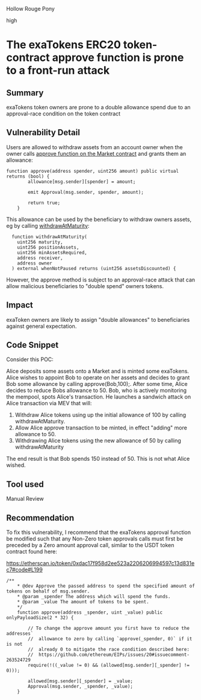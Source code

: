 Hollow Rouge Pony

high

# The exaTokens ERC20 token-contract approve function is prone to a front-run attack

## Summary
exaTokens token owners are prone to a double allowance spend due to an approval-race condition on the token contract
## Vulnerability Detail
Users are allowed to withdraw assets from an account owner when the owner calls [approve function on the Market contract]() and grants them an allowance:

```Solidity
function approve(address spender, uint256 amount) public virtual returns (bool) {
        allowance[msg.sender][spender] = amount;

        emit Approval(msg.sender, spender, amount);

        return true;
    }
```
This allowance can be used by the beneficiary to withdraw owners assets, eg by calling [withdrawAtMaturity](https://github.com/sherlock-audit/2024-04-interest-rate-model/blob/main/protocol/contracts/Market.sol#L363):

```Solidity
  function withdrawAtMaturity(
    uint256 maturity,
    uint256 positionAssets,
    uint256 minAssetsRequired,
    address receiver,
    address owner
  ) external whenNotPaused returns (uint256 assetsDiscounted) {
```
However, the approve method is subject to an approval-race attack that can allow malicious beneficiaries to "double spend" owners tokens.
## Impact
exaToken owners are likely to assign "double allowances" to beneficiaries against general expectation.
## Code Snippet
Consider this POC:

Alice deposits some assets onto a Market and is minted some exaTokens. Alice wishes to appoint Bob to operate on her assets and decides to grant Bob some allowance by calling approve(Bob,100);. After some time, Alice decides to reduce Bobs allowance to 50. Bob, who is actively monitoring the mempool, spots Alice's transaction. He launches a sandwich attack on Alice transaction via MEV that will:

1.  Withdraw Alice tokens using up the initial allowance of 100 by calling withdrawAtMaturity.
2.  Allow Alice approve transaction to be minted, in effect "adding" more allowance to 50.
3. Withdrawing Alice tokens using the new allowance of 50 by calling withdrawAtMaturity

The end result is that Bob spends 150 instead of 50. This is not what Alice wished. 
## Tool used

Manual Review

## Recommendation
To fix this vulnerability, I recommend that the exaTokens approval function be modified such that any Non-Zero token approvals calls must first be preceded by a Zero amount approval call, similar to the USDT token contract found here:

https://etherscan.io/token/0xdac17f958d2ee523a2206206994597c13d831ec7#code#L199

```Solidity
/**
    * @dev Approve the passed address to spend the specified amount of tokens on behalf of msg.sender.
    * @param _spender The address which will spend the funds.
    * @param _value The amount of tokens to be spent.
    */
    function approve(address _spender, uint _value) public onlyPayloadSize(2 * 32) {

        // To change the approve amount you first have to reduce the addresses`
        //  allowance to zero by calling `approve(_spender, 0)` if it is not
        //  already 0 to mitigate the race condition described here:
        //  https://github.com/ethereum/EIPs/issues/20#issuecomment-263524729
        require(!((_value != 0) && (allowed[msg.sender][_spender] != 0)));

        allowed[msg.sender][_spender] = _value;
        Approval(msg.sender, _spender, _value);
    }
```